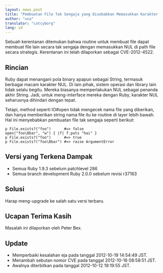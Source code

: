 ```yaml
---
layout: news_post
title: "Pembuatan File Tak Sengaja yang Disebabkan Memasukkan Karakter NUL Ilegal (CVE-2012-4522)"
author: "usa"
translator: "catcyborg"
lang: id
---
```


Sebuah kerentanan ditemukan bahwa routine untuk membuat file dapat membuat
file lain secara tak sengaja dengan memasukkan NUL di path file secara strategis.
Kerentanan ini telah dilaporkan sebagai CVE-2012-4522.

## Rincian

Ruby dapat menangani pola binary apapun sebagai String, termasuk berbagai macam
karakter NUL. Di lain pihak, sistem operasi dan library lain tidak selalu begitu.
Mereka biasanya memperlakukan NUL sebagai penanda akhir String. Jadi, untuk
meng-interface mereka dengan Ruby, karakter NUL seharusnya dihindari dengan tepat.

Tetapi, method seperti IO#open tidak mengecek nama file yang diberikan, dan hanya
memberikan string nama file itu ke routine di layer lebih bawah. Hal ini menyebabkan
pembuatan file tak sengaja seperti berikut:

    p File.exists?("foo")      #=> false
    open("foo\0bar", "w") { |f| f.puts "hai" }
    p File.exists?("foo")      #=> true
    p File.exists?("foo\0bar") #=> raise ArgumentError

## Versi yang Terkena Dampak

* Semua Ruby 1.9.3 sebelum patchlevel 286
* Semua branch development Ruby 2.0.0 sebelum revisi r37163

## Solusi

Harap meng-upgrade ke salah satu versi terbaru.

## Ucapan Terima Kasih

Masalah ini dilaporkan oleh Peter Bex.

## Update

* Memperbaiki kesalahan eja pada tanggal 2012-10-19 14:54:49 JST.
* Menambah sebutan nomor CVE pada tanggal 2012-10-16 08:58:51 JST.
* Awalnya diterbitkan pada tanggal 2012-10-12 19:19:55 JST.
